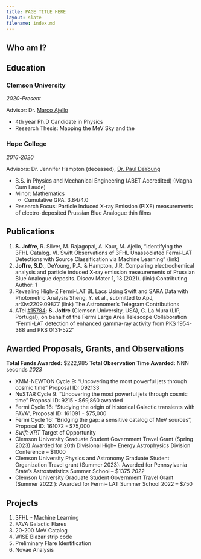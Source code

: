 ```yaml
---
title: PAGE TITLE HERE
layout: slate
filename: index.md
--- 
```



## Who am I?


## Education
### Clemson University
_2020-Present_

Advisor: Dr. [Marco Ajello](https://science.clemson.edu/cosmicorigins/) 
- 4th year Ph.D Candidate in Physics
- Research Thesis: Mapping the MeV Sky and the 

### Hope College
_2016-2020_

Advisors: Dr. Jennifer Hampton (deceased), [Dr. Paul DeYoung](https://hope.edu/directory/people/deyoung-paul/index.html)
- B.S. in Physics and Mechanical Engineering (ABET Accredited) (Magna Cum Laude)
- Minor: Mathematics
    - Cumulative GPA: 3.84/4.0
 - Research Focus: Particle Induced X-ray Emission (PIXE) measurements of electro-deposited Prussian Blue Analogue thin films

## Publications
1.	**S. Joffre**, R. Silver, M. Rajagopal, A. Kaur, M. Ajello, “Identifying the 3FHL Catalog. VI. Swift Observations of 3FHL Unassociated Fermi-LAT Detections with Source Classification via Machine Learning” (link) 
2.	**Joffre, S.D.**, DeYoung, P.A. & Hampton, J.R. Comparing electrochemical analysis and particle induced X-ray emission measurements of Prussian Blue Analogue deposits. Discov Mater 1, 13 (2021). (link) 
Contributing Author: 1
1.	Revealing High-Z Fermi-LAT BL Lacs Using Swift and SARA Data with Photometric Analysis Sheng, Y. et al., submitted to ApJ, arXiv:2209.09877 (link)
The Astronomer’s Telegram Contributions
1.	ATel [#15784](https://www.astronomerstelegram.org/?read=15784%20);  **S. Joffre** (Clemson University, USA), G. La Mura (LIP, Portugal), on behalf of the Fermi Large Area Telescope Collaboration “Fermi-LAT detection of enhanced gamma-ray activity from PKS 1954-388 and PKS 0131-522”

## Awarded Proposals, Grants, and Observations
**Total Funds Awarded:** $222,985
**Total Observation Time Awarded:** NNN seconds
_2023_
- XMM-NEWTON Cycle 9: “Uncovering the most powerful jets through cosmic time” Proposal ID: 092133 
-	NuSTAR Cycle 9: “Uncovering the most powerful jets through cosmic time” Proposal ID: 9215 - $69,860 awarded
-	Fermi Cycle 16: “Studying the origin of historical Galactic transients with FAVA”, Proposal ID: 161091 - $75,000
-	Fermi Cycle 16: “Bridging the gap: a sensitive catalog of MeV sources”, Proposal ID: 161072 - $75,000
-	_Swift-XRT_ Target of Opportunity
- Clemson University Graduate Student Government Travel Grant (Spring 2023) Awarded for 20th Divisional High– Energy Astrophysics Division Conference – $1000
- Clemson University Physics and Astronomy Graduate Student Organization Travel grant (Summer 2023): Awarded for Pennsylvania State’s Astrostatistics Summer School – $1375
_2022_
- Clemson University Graduate Student Government Travel Grant (Summer 2022 ): Awarded for Fermi– LAT Summer School 2022 – $750


## Projects
1. 3FHL - Machine Learning
2. FAVA Galactic Flares
3. 20-200 MeV Catalog
4. WISE Blazar strip code
5. Preliminary Flare Identification
6. Novae Analysis


